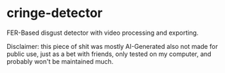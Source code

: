 # cringe-detector
FER-Based disgust detector with video processing and exporting.


Disclaimer: this piece of shit was mostly AI-Generated
also not made for public use, just as a bet with friends, only tested on my computer, and probably won't be maintained much.
